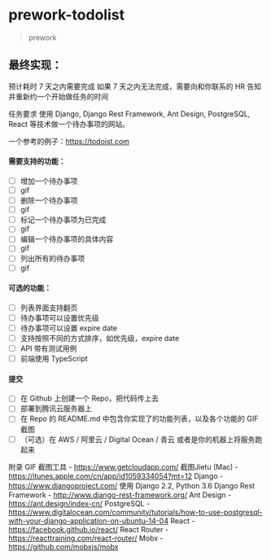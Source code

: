 # prework-todolist
> prework

## 最终实现：


预计耗时
7 天之内需要完成
如果 7 天之内无法完成，需要向和你联系的 HR 告知并重新约一个开始做任务的时间

任务要求
使用 Django, Django Rest Framework, Ant Design, PostgreSQL, React 等技术做一个待办事项的网站。

一个参考的例子：https://todoist.com

#### 需要支持的功能：
- [ ] 增加一个待办事项
- [ ] gif
- [ ] 删除一个待办事项
- [ ] gif
- [ ] 标记一个待办事项为已完成
- [ ] gif
- [ ] 编辑一个待办事项的具体内容
- [ ] gif
- [ ] 列出所有的待办事项
- [ ] gif

#### 可选的功能：
- [ ] 列表界面支持翻页
- [ ] 待办事项可以设置优先级
- [ ] 待办事项可以设置 expire date
- [ ] 支持按照不同的方式排序，如优先级，expire date
- [ ] API 带有测试用例
- [ ] 前端使用 TypeScript

#### 提交
- [ ] 在 Github 上创建一个 Repo，把代码传上去
- [ ] 部署到腾讯云服务器上
- [ ] 在 Repo 的 README.md 中包含你实现了的功能列表，以及各个功能的 GIF 截图
- [ ] （可选）在 AWS / 阿里云 / Digital Ocean / 青云 或者是你的机器上将服务跑起来

附录
GIF 截图工具 - https://www.getcloudapp.com/
截图Jietu (Mac) - https://itunes.apple.com/cn/app/id1059334054?mt=12
Django - https://www.djangoproject.com/ 使用 Django 2.2, Python 3.6
Django Rest Framework - http://www.django-rest-framework.org/
Ant Design - https://ant.design/index-cn/
PostgreSQL - https://www.digitalocean.com/community/tutorials/how-to-use-postgresql-with-your-django-application-on-ubuntu-14-04
React - https://facebook.github.io/react/
React Router - https://reacttraining.com/react-router/
Mobx - https://github.com/mobxjs/mobx
